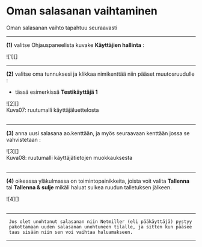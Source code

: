 # Oman salasanan vaihtaminen

Oman salasanan vaihto tapahtuu seuraavasti

----

__(1)__ valitse Ohjauspaneelista kuvake **Käyttäjien hallinta** :

<figure class="fig-n" style="margin:10px 0 0 0">
![1][]
<figcaption></figcaption>
</figure>

----

__(2)__ valitse oma tunnuksesi ja klikkaa nimikenttää niin pääset muutosruudulle :

* tässä esimerkissä __Testikäyttäjä 1__

<figure class="fig-n" style="margin:10px 0 30px 0">
![2][]
<figcaption>Kuva07: ruutumalli käyttäjäluettelosta</figcaption>
</figure>

----

__(3)__ anna uusi salasana ao.kenttään, ja myös seuraavaan kenttään jossa se vahvistetaan :


<figure class="fig-n" style="margin:10px 0 30px 0">
![3][]
<figcaption>Kuva08: ruutumalli käyttäjätietojen muokkauksesta</figcaption>
</figure>

----

__(4)__ oikeassa yläkulmassa on toimintopainikkeita, joista voit valita **Tallenna**
tai **Tallenna & sulje** mikäli haluat sulkea ruudun talletuksen jälkeen.

<figure class="fig-n" style="margin:10px 0 30px 0">
![4][]
<figcaption></figcaption>
</figure>


----

````
 Jos olet unohtanut salasanan niin Netmiller (eli pääkäyttäjä) pystyy
 pakottamaan uuden salasanan unohtuneen tilalle, ja sitten kun pääsee
 taas sisään niin sen voi vaihtaa haluamakseen.
````

----

[1]: kuvat/kuva06.png "Toiminto ohjauspaneelissa"
[2]: kuvat/kuva07.png "Ruutumalli"
[3]: kuvat/kuva08.png "Ruutumalli"
[4]: kuvat/kuva09.png "Ruutumalli toiminnoista"

